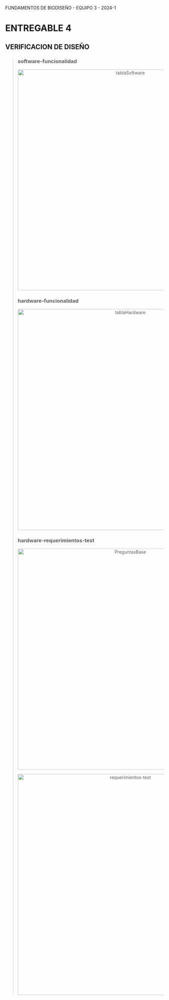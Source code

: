 FUNDAMENTOS DE BIODISEÑO - EQUIPO 3 - 2024-1

<h1> ENTREGABLE 4</h1>
<h2> VERIFICACION DE DISEÑO</h2>


> <h3> software-funcionalidad</h3>
> <p align="center"><img src="imagenes/1.jpg" alt="tablaSoftware" style="width: 700px"></a></p>
>
> <h3> hardware-funcionalidad</h3>
>
> <p align="center"><img src="imagenes/2.jpg" alt="tablaHardware" style="width: 700px"></a></p>
>
> <h3> hardware-requerimientos-test</h3>
>
> <p align="center"><img src="imagenes/3.jpg" alt="PreguntasBase" style="width: 700px"></a></p>
> <p align="center"><img src="imagenes/4.jpg" alt="requerimientos-test" style="width: 700px"></a></p>

